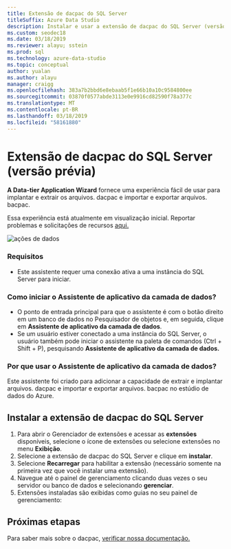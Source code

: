 ```yaml
---
title: Extensão de dacpac do SQL Server
titleSuffix: Azure Data Studio
description: Instalar e usar a extensão de dacpac do SQL Server (versão prévia) para o Studio de dados do Azure
ms.custom: seodec18
ms.date: 03/18/2019
ms.reviewer: alayu; sstein
ms.prod: sql
ms.technology: azure-data-studio
ms.topic: conceptual
author: yualan
ms.author: alayu
manager: craigg
ms.openlocfilehash: 383a7b2bbd6e8ebaab5f1e66b10a10c9584800ee
ms.sourcegitcommit: 03870f0577abde3113e0e9916cd82590f78a377c
ms.translationtype: MT
ms.contentlocale: pt-BR
ms.lasthandoff: 03/18/2019
ms.locfileid: "58161880"
---
```

# <a name="sql-server-dacpac-extension-preview"></a>Extensão de dacpac do SQL Server (versão prévia)

**A Data-tier Application Wizard** fornece uma experiência fácil de usar para implantar e extrair os arquivos. dacpac e importar e exportar arquivos. bacpac.

Essa experiência está atualmente em visualização inicial. Reportar problemas e solicitações de recursos [aqui.](https://github.com/microsoft/azuredatastudio/issues)

![ações de dados](media/sql-server-dacpac-extension/data-tier-application-actions.png)

 ### <a name="requirements"></a>Requisitos
 * Este assistente requer uma conexão ativa a uma instância do SQL Server para iniciar.

 ### <a name="how-do-i-start-the-data-tier-application-wizard"></a>Como iniciar o Assistente de aplicativo da camada de dados?
 * O ponto de entrada principal para que o assistente é com o botão direito em um banco de dados no Pesquisador de objetos e, em seguida, clique em **Assistente de aplicativo da camada de dados**.
 * Se um usuário estiver conectado a uma instância do SQL Server, o usuário também pode iniciar o assistente na paleta de comandos (Ctrl + Shift + P), pesquisando **Assistente de aplicativo da camada de dados.**

 ### <a name="why-would-i-use-the-data-tier-application-wizard"></a>Por que usar o Assistente de aplicativo da camada de dados?
 Este assistente foi criado para adicionar a capacidade de extrair e implantar arquivos. dacpac e importar e exportar arquivos. bacpac no estúdio de dados do Azure.

## <a name="install-the-sql-server-dacpac-extension"></a>Instalar a extensão de dacpac do SQL Server

1. Para abrir o Gerenciador de extensões e acessar as **extensões** disponíveis, selecione o ícone de extensões ou selecione extensões no menu **Exibição**.
2. Selecione a extensão de dacpac do SQL Server e clique em **instalar**.
1. Selecione **Recarregar** para habilitar a extensão (necessário somente na primeira vez que você instalar uma extensão).
2. Navegue até o painel de gerenciamento clicando duas vezes o seu servidor ou banco de dados e selecionando **gerenciar**.
3. Extensões instaladas são exibidas como guias no seu painel de gerenciamento:

## <a name="next-steps"></a>Próximas etapas

Para saber mais sobre o dacpac, [verificar nossa documentação.](https://docs.microsoft.com/sql/relational-databases/data-tier-applications/data-tier-applications?view=sql-server-2017)